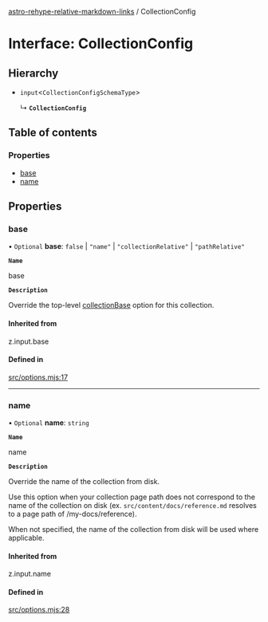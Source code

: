 [astro-rehype-relative-markdown-links](../README.md) / CollectionConfig

# Interface: CollectionConfig

## Hierarchy

- `input`\<`CollectionConfigSchemaType`\>

  ↳ **`CollectionConfig`**

## Table of contents

### Properties

- [base](CollectionConfig.md#base)
- [name](CollectionConfig.md#name)

## Properties

### base

• `Optional` **base**: ``false`` \| ``"name"`` \| ``"collectionRelative"`` \| ``"pathRelative"``

**`Name`**

base

**`Description`**

Override the top-level [collectionBase](Options.md#collectionbase) option for this collection.

#### Inherited from

z.input.base

#### Defined in

[src/options.mjs:17](https://github.com/vernak2539/astro-rehype-relative-markdown-links/blob/main/src/options.mjs#L17)

___

### name

• `Optional` **name**: `string`

**`Name`**

name

**`Description`**

Override the name of the collection from disk.

Use this option when your collection page path does not correspond to the name of the collection on disk (ex. `src/content/docs/reference.md` resolves to a page path of /my-docs/reference).

When not specified, the name of the collection from disk will be used where applicable.

#### Inherited from

z.input.name

#### Defined in

[src/options.mjs:28](https://github.com/vernak2539/astro-rehype-relative-markdown-links/blob/main/src/options.mjs#L28)
